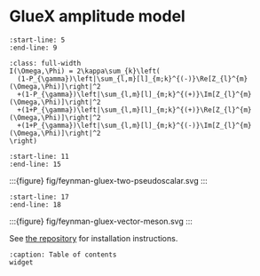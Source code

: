 # GlueX amplitude model

```{include} ../README.md
:start-line: 5
:end-line: 9
```

```{math}
:class: full-width
I(\Omega,\Phi) = 2\kappa\sum_{k}\left(
  (1-P_{\gamma})\left|\sum_{l,m}[l]_{m;k}^{(-)}\Re[Z_{l}^{m}(\Omega,\Phi)]\right|^2
  +(1-P_{\gamma})\left|\sum_{l,m}[l]_{m;k}^{(+)}\Im[Z_{l}^{m}(\Omega,\Phi)]\right|^2
  +(1+P_{\gamma})\left|\sum_{l,m}[l]_{m;k}^{(+)}\Re[Z_{l}^{m}(\Omega,\Phi)]\right|^2
  +(1+P_{\gamma})\left|\sum_{l,m}[l]_{m;k}^{(-)}\Im[Z_{l}^{m}(\Omega,\Phi)]\right|^2
\right)
```

```{include} ../README.md
:start-line: 11
:end-line: 15
```

:::{figure} fig/feynman-gluex-two-pseudoscalar.svg
:::

```{include} ../README.md
:start-line: 17
:end-line: 18
```

:::{figure} fig/feynman-gluex-vector-meson.svg
:::

See [the repository](https://github.com/compwa/gluex-amplitude) for installation instructions.

```{toctree}
:caption: Table of contents
widget
```
